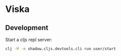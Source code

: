 # Viska


## Development

Start a cljs repl server:

```sh
clj -M -m shadow.cljs.devtools.cli run user/start
```

